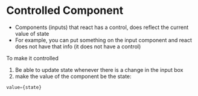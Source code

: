 # Controlled Component
- Components (inputs) that react has a control, does reflect the current value of state
- For example, you can put something on the input component and react does not have that info (it does not have a control)

To make it controlled
1. Be able to update state whenever there is a change in the input box
2. make the value of the component be the state:
```jsx
value={state}
```
